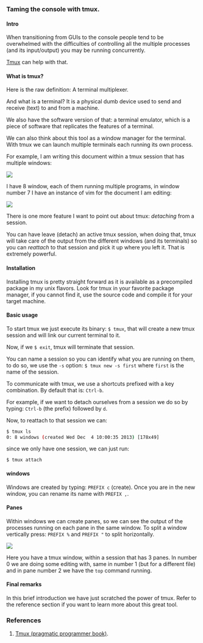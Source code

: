 ### Taming the console with tmux.

#### Intro

When transitioning from GUIs to the console people tend to be overwhelmed with
the difficulties of controlling all the multiple processes (and its
input/output) you may be running concurrently.

[Tmux](http://tmux.sourceforge.net/) can help with that.

#### What is tmux?

Here is the raw definition: A terminal multiplexer.

And what is a terminal?  It is a physical dumb device used to send and receive
(text) to and from a machine.

We also have the software version of that: a terminal emulator, which is a
piece of software that replicates the features of a terminal.

We can also think about this tool as a window manager for the terminal. With
tmux we can launch multiple terminals each running its own process.

For example, I am writing this document within a tmux session that has multiple
windows:

![](http://f.cl.ly/items/3f0Q0s2f0I2t1J413M16/Screen%20Shot%202014-01-23%20at%2010.33.00%20AM.png)

I have 8 window, each of them running multiple programs, in window number 7 I
have an instance of vim for the document I am editing:

![](http://f.cl.ly/items/0b3S0s3F391V3J321v11/Screen%20Shot%202014-01-23%20at%2010.34.30%20AM.png)

There is one more feature I want to point out about tmux: *detaching* from a
session.

You can have leave (detach) an active tmux session, when doing that, tmux will
take care of the output from the different windows (and its terminals) so you
can *reattach* to that session and pick it up where you left it. That is
extremely powerful.

#### Installation

Installing tmux is pretty straight forward as it is available as a precompiled
package in my unix flavors. Look for tmux in your favorite package manager, if
you cannot find it, use the source code and compile it for your target machine.

#### Basic usage

To start tmux we just execute its binary: ```$ tmux```, that will create a new
tmux session and will link our current terminal to it.

Now, if we ```$ exit```, tmux will terminate that session.

You can name a session so you can identify what you are running on them, to do
so, we use the ```-s``` option: ```$ tmux new -s first``` where ```first``` is
the name of the session.

To communicate with tmux, we use a shortcuts prefixed with a key combination.
By default that is: ```Ctrl-b```.

For example, if we want to detach ourselves from a session we do so by typing:
```Ctrl-b``` (the prefix) followed by ```d```.

Now, to reattach to that session we can:

```sh
$ tmux ls
0: 8 windows (created Wed Dec  4 10:00:35 2013) [178x49]
```

since we only have one session, we can just run:

```$ tmux attach```

#### windows

Windows are created by typing: ```PREFIX c``` (create). Once you are in the
new window, you can rename its name with ```PREFIX ,```.

#### Panes

Within windows we can create panes, so we can see the output of the processes
running on each pane in the same window. To split a window vertically press:
```PREFIX %``` and ```PREFIX "``` to split horizontally.

![](http://f.cl.ly/items/0N0t44402t3Y0z3W3727/Screen%20Shot%202014-01-23%20at%2011.02.31%20AM.png)

Here you have a tmux window, within a session that has 3 panes. In number 0
we are doing some editing with, same in number 1 (but for a different file) and
in pane number 2 we have the ```top``` command running.

#### Final remarks

In this brief introduction we have just scratched the power of tmux. Refer to
the reference section if you want to learn more about this great tool.


### References

1. [Tmux (pragmatic programmer book)](http://pragprog.com/book/bhtmux/tmux).
